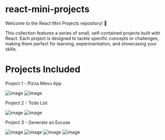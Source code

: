 # react-mini-projects
Welcome to the React Mini Projects repository! 🎉

This collection features a series of small, self-contained projects built with React. Each project is designed to tackle specific concepts or challenges, making them perfect for learning, experimentation, and showcasing your skills.

# Projects Included

Project 1 - Pizza Menu App

![image](https://github.com/sakshigangwani/react-mini-projects/assets/125336651/4a175cf3-b54e-43fa-b13a-bacff8b2034f)
![image](https://github.com/sakshigangwani/react-mini-projects/assets/125336651/20f11900-dc4c-4adf-aa6a-7cba825acf5e)

Project 2 - Todo List

![image](https://github.com/user-attachments/assets/a6922c7b-52fc-47c2-b321-f5a3e18f045a)
![image](https://github.com/user-attachments/assets/104d329e-4a70-480f-abd9-4a11c55fe36c)

Project 3 - Generate an Excuse

![image](https://github.com/user-attachments/assets/3f451ed8-ea2f-4894-892d-abe9b8b017ba)
![image](https://github.com/user-attachments/assets/a55b75cd-a655-46bd-8ddb-2651a48a1b19)
![image](https://github.com/user-attachments/assets/dbdba875-2286-47fe-baaf-a10ccac39246)
![image](https://github.com/user-attachments/assets/6c7a3f97-d375-475b-87f8-47b7fc4e4e22)
